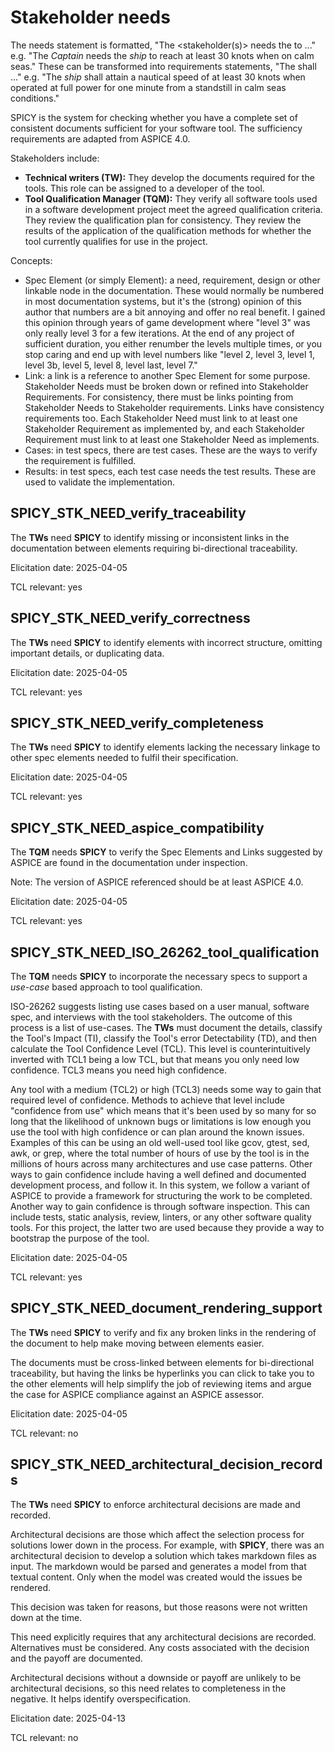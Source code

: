 # Stakeholder needs

The needs statement is formatted, "The <stakeholder(s)> needs the <entity> to ..."
e.g. "The _Captain_ needs the _ship_ to reach at least 30 knots when on calm seas."
These can be transformed into requirements statements, "The <entity> shall ..."
e.g. "The _ship_ shall attain a nautical speed of at least 30 knots when operated at full power for one minute from a standstill in calm seas conditions."

SPICY is the system for checking whether you have a complete set of consistent
documents sufficient for your software tool.
The sufficiency requirements are adapted from ASPICE 4.0.

Stakeholders include:

- **Technical writers (TW):** They develop the documents required for the
  tools. This role can be assigned to a developer of the tool.
- **Tool Qualification Manager (TQM):** They verify all software tools used in
  a software development project meet the agreed qualification criteria.
  They review the qualification plan for consistency.
  They review the results of the application of the qualification methods for
  whether the tool currently qualifies for use in the project.

Concepts:

- Spec Element (or simply Element): a need, requirement, design or other
  linkable node in the documentation. These would normally be numbered in most
  documentation systems, but it's the (strong) opinion of this author that
  numbers are a bit annoying and offer no real benefit.
  I gained this opinion through years of game development where "level 3" was
  only really level 3 for a few iterations. At the end of any project of
  sufficient duration, you either renumber the levels multiple times, or you
  stop caring and end up with level numbers  like "level 2, level 3, level 1,
  level 3b, level 5, level 8, level last, level 7."
- Link: a link is a reference to another Spec Element for some purpose.
  Stakeholder Needs must be broken down or refined into Stakeholder Requirements.
  For consistency, there must be links pointing from Stakeholder Needs to Stakeholder requirements.
  Links have consistency requirements too.
  Each Stakeholder Need must link to at least one Stakeholder Requirement as implemented by, and
  each Stakeholder Requirement must link to at least one Stakeholder Need as implements.
- Cases: in test specs, there are test cases.
  These are the ways to verify the requirement is fulfilled.
- Results: in test specs, each test case needs the test results.
  These are used to validate the implementation.

## SPICY_STK_NEED_verify_traceability

The **TWs** need **SPICY** to identify missing or inconsistent links in the
documentation between elements requiring bi-directional traceability.

Elicitation date: 2025-04-05

TCL relevant: yes

## SPICY_STK_NEED_verify_correctness

The **TWs** need **SPICY** to identify elements with incorrect structure,
omitting important details, or duplicating data.

Elicitation date: 2025-04-05

TCL relevant: yes

## SPICY_STK_NEED_verify_completeness

The **TWs** need **SPICY** to identify elements lacking the necessary linkage
to other spec elements needed to fulfil their specification.

Elicitation date: 2025-04-05

TCL relevant: yes

## SPICY_STK_NEED_aspice_compatibility

The **TQM** needs **SPICY** to verify the Spec Elements and Links suggested by
ASPICE are found in the documentation under inspection.

Note: The version of ASPICE referenced should be at least ASPICE 4.0.

Elicitation date: 2025-04-05

TCL relevant: yes

## SPICY_STK_NEED_ISO_26262_tool_qualification

The **TQM** needs **SPICY** to incorporate the necessary specs to support a
_use-case_ based approach to tool qualification.

ISO-26262 suggests listing use cases based on a user manual, software spec, and
interviews with the tool stakeholders.
The outcome of this process is a list of use-cases.
The **TWs** must document the details,
classify the Tool's Impact (TI),
classify the Tool's error Detectability (TD),
and then calculate the Tool Confidence Level (TCL).
This level is counterintuitively inverted with TCL1 being a low TCL, but that
means you only need low confidence. TCL3 means you need high confidence.

Any tool with a medium (TCL2) or high (TCL3) needs some way to gain that
required level of confidence.
Methods to achieve that level include "confidence
from use" which means that it's been used by so many for so long that the
likelihood of unknown bugs or limitations is low enough you use the tool with
high confidence or can plan around the known issues.
Examples of this can be using an old well-used tool like gcov, gtest, sed, awk,
or grep, where the total number of hours of use by the tool is in the millions
of hours across many architectures and use case patterns.
Other ways to gain confidence include having a well defined and documented development process, and follow it.
In this system, we follow a variant of ASPICE to provide a framework for structuring the work to be completed.
Another way to gain confidence is through software inspection. This can include
tests, static analysis, review, linters, or any other software quality tools.
For this project, the latter two are used because they provide a way to
bootstrap the purpose of the tool.

Elicitation date: 2025-04-05

TCL relevant: yes

## SPICY_STK_NEED_document_rendering_support

The **TWs** need **SPICY** to verify and fix any broken links in the rendering
of the document to help make moving between elements easier.

The documents must be cross-linked between elements for bi-directional
traceability, but having the links be hyperlinks you can click to take you to
the other elements will help simplify the job of reviewing items and argue the
case for ASPICE compliance against an ASPICE assessor.

Elicitation date: 2025-04-05

TCL relevant: no

## SPICY_STK_NEED_architectural_decision_records

The **TWs** need **SPICY** to enforce architectural decisions are made and recorded.

Architectural decisions are those which affect the selection process for
solutions lower down in the process.
For example, with **SPICY**, there was an architectural decision to develop a
solution which takes markdown files as input.
The markdown would be parsed and generates a model from that textual content.
Only when the model was created would the issues be rendered.

This decision was taken for reasons, but those reasons were not written down at the time.

This need explicitly requires that any architectural decisions are recorded.
Alternatives must be considered.
Any costs associated with the decision and the payoff are documented.

Architectural decisions without a downside or payoff are unlikely to be
architectural decisions, so this need relates to completeness in the negative.
It helps identify overspecification.

Elicitation date: 2025-04-13

TCL relevant: no

